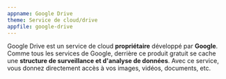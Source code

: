 ```yaml
---
appname: Google Drive
theme: Service de cloud/drive
appfile: google-drive
---
```


Google Drive est un service de cloud **propriétaire** développé par **Google**. Comme tous les services de Google, derrière ce produit gratuit se cache une **structure de surveillance et d'analyse de données**. Avec ce service, vous donnez directement accès à vos images, vidéos, documents, etc.

